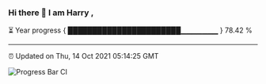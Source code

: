 ### Hi there 👋 I am Harry , 

⏳ Year progress { ███████████████████████▁▁▁▁▁▁▁ } 78.42 %

---

⏰ Updated on Thu, 14 Oct 2021 05:14:25 GMT

![Progress Bar CI](https://github.com/duykhang68/duykhang68/workflows/Progress%20Bar%20CI/badge.svg)
